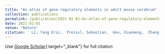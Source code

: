 ```yaml
---
title: "An atlas of gene regulatory elements in adult mouse cerebrum"
collection: publications
permalink: /publication/2021-01-01-An-atlas-of-gene-regulatory-elements-in-adult-mouse-cerebrum
date: 2021-01-01
venue: 'Nature'
citation: ' Li, Yang Eric,  Preissl, Sebastian,  Hou, Xiaomeng,  Zhang, Ziyang,  Zhang, Kai,  Qiu, Yunjiang,  Poirion, Olivier B,  Li, Bin,  Chiou, Joshua,  Liu, Hanqing,  others, &quot;An atlas of gene regulatory elements in adult mouse cerebrum.&quot; Nature, 2021.'
---
```

Use [Google Scholar](https://scholar.google.com/scholar?q=An+atlas+of+gene+regulatory+elements+in+adult+mouse+cerebrum){:target="_blank"} for full citation